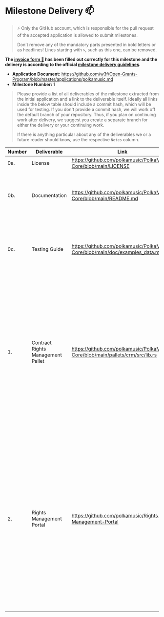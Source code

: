# Milestone Delivery :mailbox:

> ⚡ Only the GitHub account, which is responsible for the pull request of the accepted application is allowed to submit milestones. 
> 
> Don't remove any of the mandatory parts presented in bold letters or as headlines! Lines starting with `>`, such as this one, can be removed.

**The [invoice form :pencil:](https://docs.google.com/forms/d/e/1FAIpQLSfmNYaoCgrxyhzgoKQ0ynQvnNRoTmgApz9NrMp-hd8mhIiO0A/viewform) has been filled out correctly for this milestone and the delivery is according to the official [milestone delivery guidelines](https://github.com/w3f/General-Grants-Program/blob/master/grants/milestone-deliverables-guidelines.md).**  

* **Application Document:** https://github.com/w3f/Open-Grants-Program/blob/master/applications/polkamusic.md
* **Milestone Number:** 1

> Please provide a list of all deliverables of the milestone extracted from the initial application and a link to the deliverable itself. Ideally all links inside the below table should include a commit hash, which will be used for testing. If you don't provide a commit hash, we will work off the default branch of your repository. Thus, if you plan on continuing work after delivery, we suggest you create a separate branch for either the delivery or your continuing work. 
> 
> If there is anything particular about any of the deliverables we or a future reader should know, use the respective `Notes` column.

| Number | Deliverable | Link | Notes |
| ------------- | ------------- | ------------- |------------- |
| 0a. | License |https://github.com/polkamusic/PolkaMusic-Core/blob/main/LICENSE| Apache License 2.0 | 
| 0b.  | Documentation |https://github.com/polkamusic/PolkaMusic-Core/blob/main/README.md| The readme file contains all the information regarding the Rights Management contracts| 
| 0c.  | Testing Guide |https://github.com/polkamusic/PolkaMusic-Core/blob/main/doc/examples_data.md| The file consists of example data that can be used to create a Rights Management Contract|
| 1. |  Contract Rights Management Pallet |https://github.com/polkamusic/PolkaMusic-Core/blob/main/pallets/crm/src/lib.rs| The pallet allows users to create Rights Management Contracts with quorum percentage thresholds which are required to be satisfied before any changes can take place to the contract. The meta-data is stored on IPFS instead of blockchain for efficiency.|
| 2. | Rights Management Portal |https://github.com/polkamusic/Rights-Management-Portal| The GUI accepts the music and artwork file from the user, collects the meta-data and packages into DDEX compatible csv before uploading all the 3 files to IPFS. The returned hash is stored on the blockchain along with rights management quorum thresholds through the Rights Managament Pallet|
